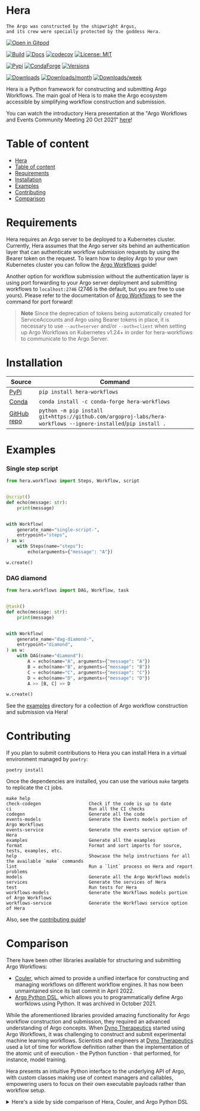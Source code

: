 # Hera

```text
The Argo was constructed by the shipwright Argus,
and its crew were specially protected by the goddess Hera.
```


[![Open in Gitpod](https://gitpod.io/button/open-in-gitpod.svg)](https://gitpod.io/#https://github.com/argoproj-labs/hera-workflows)

[![Build](https://github.com/argoproj-labs/hera-workflows/actions/workflows/cicd.yaml/badge.svg)](./.github/workflows/cicd.yaml)
[![Docs](https://readthedocs.org/projects/hera-workflows/badge/?version=stable)](https://hera-workflows.readthedocs.io/en/stable/?badge=stable)
[![codecov](https://codecov.io/gh/argoproj-labs/hera-workflows/branch/main/graph/badge.svg?token=x4tvsQRKXP)](https://codecov.io/gh/argoproj-labs/hera-workflows)
[![License: MIT](https://img.shields.io/badge/License-MIT-yellow.svg)](https://opensource.org/licenses/MIT)

[![Pypi](https://img.shields.io/pypi/v/hera-workflows.svg)](https://pypi.python.org/pypi/hera-workflows)
[![CondaForge](https://anaconda.org/conda-forge/hera-workflows/badges/version.svg)](https://anaconda.org/conda-forge/hera-workflows)
[![Versions](https://img.shields.io/pypi/pyversions/hera-workflows.svg)](https://github.com/argoproj-labs/hera-workflows)

[![Downloads](https://pepy.tech/badge/hera-workflows)](https://pepy.tech/project/hera-workflows)
[![Downloads/month](https://pepy.tech/badge/hera-workflows/month)](https://pepy.tech/project/hera-workflows)
[![Downloads/week](https://pepy.tech/badge/hera-workflows/week)](https://pepy.tech/project/hera-workflows)


Hera is a Python framework for constructing and submitting Argo Workflows. The main goal of Hera is to make the Argo ecosystem accessible by simplifying workflow construction and submission.

You can watch the introductory Hera presentation at the "Argo Workflows and Events Community Meeting 20 Oct 2021" [here](https://www.youtube.com/watch?v=QETfzfVV-GY&t=181s)!

# Table of content

- [Hera](#hera)
- [Table of content](#table-of-content)
- [Requirements](#requirements)
- [Installation](#installation)
- [Examples](#examples)
- [Contributing](#contributing)
- [Comparison](#comparison)

# Requirements

Hera requires an Argo server to be deployed to a Kubernetes cluster. Currently, Hera assumes that the Argo server sits behind an authentication layer that can authenticate workflow submission requests by using the Bearer token on the request. To learn how to deploy Argo to your own Kubernetes cluster you can follow the [Argo Workflows](https://argoproj.github.io/argo-workflows/quick-start/) guide!

Another option for workflow submission without the authentication layer is using port forwarding to your Argo server deployment and submitting workflows to `localhost:2746` (2746 is the default, but you are free to use yours). Please refer to the documentation of [Argo Workflows](https://argoproj.github.io/argo-workflows/quick-start/) to see the command for port forward!

> **Note**
> Since the deprecation of tokens being automatically created for ServiceAccounts and Argo using Bearer tokens in place,
> it is necessary to use `--auth=server` and/or `--auth=client` when setting up Argo Workflows on Kubernetes v1.24+ 
> in order for hera-workflows to communicate to the Argo Server.

# Installation

| Source                                                         | Command                                                                                                        |
|----------------------------------------------------------------|----------------------------------------------------------------------------------------------------------------|
| [PyPi](https://pypi.org/project/hera-workflows/)               | `pip install hera-workflows`                                                                                   |
| [Conda](https://anaconda.org/conda-forge/hera-workflows)       | `conda install -c conda-forge hera-workflows`                                                                  |
| [GitHub repo](https://github.com/argoproj-labs/hera-workflows) | `python -m pip install git+https://github.com/argoproj-labs/hera-workflows --ignore-installed`/`pip install .` |

# Examples

### Single step script

```python
from hera.workflows import Steps, Workflow, script


@script()
def echo(message: str):
    print(message)


with Workflow(
    generate_name="single-script-",
    entrypoint="steps",
) as w:
    with Steps(name="steps"):
        echo(arguments={"message": "A"})

w.create()

```

### DAG diamond

```python
from hera.workflows import DAG, Workflow, task


@task()
def echo(message: str):
    print(message)


with Workflow(
    generate_name="dag-diamond-",
    entrypoint="diamond",
) as w:
    with DAG(name="diamond"):
        A = echo(name="A", arguments={"message": "A"})
        B = echo(name="B", arguments={"message": "B"})
        C = echo(name="C", arguments={"message": "C"})
        D = echo(name="D", arguments={"message": "D"})
        A >> [B, C] >> D

w.create()
```

See the [examples](./examples/) directory for a collection of Argo workflow construction and submission via Hera!

# Contributing

If you plan to submit contributions to Hera you can install Hera in a virtual environment managed by `poetry`:

```shell
poetry install
```

Once the dependencies are installed, you can use the various `make` targets to replicate the `CI` jobs.

```
make help
check-codegen                  Check if the code is up to date
ci                             Run all the CI checks
codegen                        Generate all the code
events-models                  Generate the Events models portion of Argo Workflows
events-service                 Generate the events service option of Hera
examples                       Generate all the examples
format                         Format and sort imports for source, tests, examples, etc.
help                           Showcase the help instructions for all the available `make` commands
lint                           Run a `lint` process on Hera and report problems
models                         Generate all the Argo Workflows models
services                       Generate the services of Hera
test                           Run tests for Hera
workflows-models               Generate the Workflows models portion of Argo Workflows
workflows-service              Generate the Workflows service option of Hera
```

Also, see the [contributing guide](./CONTRIBUTING.md)!

# Comparison

There have been other libraries available for structuring and submitting Argo Workflows:

- [Couler](https://github.com/couler-proj/couler), which aimed to provide a unified interface for constructing and managing workflows on different workflow engines. It has now been unmaintained since its last commit in April 2022.
- [Argo Python DSL](https://github.com/argoproj-labs/argo-python-dsl), which allows you to programmatically define Argo worfklows using Python. It was archived in October 2021.

While the aforementioned libraries provided amazing functionality for Argo workflow construction and submission, they required an advanced understanding of Argo concepts. When [Dyno Therapeutics](https://dynotx.com) started using Argo Workflows, it was challenging to construct and submit experimental machine learning workflows. Scientists and engineers at [Dyno Therapeutics](https://dynotx.com) used a lot of time for workflow definition rather than the implementation of the atomic unit of execution - the Python function - that performed, for instance, model training.

Hera presents an intuitive Python interface to the underlying API of Argo, with custom classes making use of context managers and callables, empowering users to focus on their own executable payloads rather than workflow setup.

<details><summary>Here's a side by side comparison of Hera, Couler, and Argo Python DSL</summary>


You will see how Hera has focused on reducing the complexity of Argo concepts while also reducing the total lines of code required to construct the `diamond` example, which can be <a href="https://github.com/argoproj/argo-workflows/blob/2a9bd6c83601990259fd5162edeb425741757484/examples/dag-diamond.yaml">found in the upstream Argo repository</a>.


<table>
<tr><th>Hera</th><th>Couler</th><th>Argo Python DSL</th></tr>
<tr>

<td valign="top"><p>

```python
from hera.workflows import DAG, Container, Parameter, Workflow

with Workflow(
    generate_name="dag-diamond-",
    entrypoint="diamond",
) as w:
    echo = Container(
        name="echo",
        image="alpine:3.7",
        command=["echo", "{{inputs.parameters.message}}"],
        inputs=[Parameter(name="message")],
    )
    with DAG(name="diamond"):
        A = echo(name="A", arguments={"message": "A"})
        B = echo(name="B", arguments={"message": "B"})
        C = echo(name="C", arguments={"message": "C"})
        D = echo(name="D", arguments={"message": "D"})
        A >> [B, C] >> D

w.create()
```

</p></td>

<td valign="top"><p>

```python
import couler.argo as couler
from couler.argo_submitter import ArgoSubmitter


def job(name):
    couler.run_container(
        image="docker/whalesay:latest",
        command=["cowsay"],
        args=[name],
        step_name=name,
    )


def diamond():
    couler.dag(
        [
            [lambda: job(name="A")],
            [lambda: job(name="A"), lambda: job(name="B")],  # A -> B
            [lambda: job(name="A"), lambda: job(name="C")],  # A -> C
            [lambda: job(name="B"), lambda: job(name="D")],  # B -> D
            [lambda: job(name="C"), lambda: job(name="D")],  # C -> D
        ]
    )


diamond()
submitter = ArgoSubmitter()
couler.run(submitter=submitter)
```

</p></td>

<td valign="top"><p>

```python
from argo.workflows.dsl import Workflow

from argo.workflows.dsl.tasks import *
from argo.workflows.dsl.templates import *


class DagDiamond(Workflow):

    @task
    @parameter(name="message", value="A")
    def A(self, message: V1alpha1Parameter) -> V1alpha1Template:
        return self.echo(message=message)

    @task
    @parameter(name="message", value="B")
    @dependencies(["A"])
    def B(self, message: V1alpha1Parameter) -> V1alpha1Template:
        return self.echo(message=message)

    @task
    @parameter(name="message", value="C")
    @dependencies(["A"])
    def C(self, message: V1alpha1Parameter) -> V1alpha1Template:
        return self.echo(message=message)

    @task
    @parameter(name="message", value="D")
    @dependencies(["B", "C"])
    def D(self, message: V1alpha1Parameter) -> V1alpha1Template:
        return self.echo(message=message)

    @template
    @inputs.parameter(name="message")
    def echo(self, message: V1alpha1Parameter) -> V1Container:
        container = V1Container(
            image="alpine:3.7",
            name="echo",
            command=["echo", "{{inputs.parameters.message}}"],
        )

        return container
```

</p></td>
</tr>
</table>
</details>
